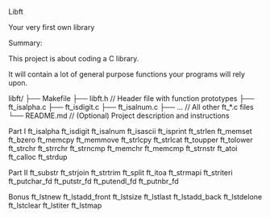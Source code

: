 Libft

Your very first own library

Summary:

This project is about coding a C library.

It will contain a lot of general purpose functions your programs will rely upon.


libft/
├── Makefile
├── libft.h          // Header file with function prototypes
├── ft_isalpha.c
├── ft_isdigit.c
├── ft_isalnum.c
├── ...              // All other ft_*.c files
└── README.md       // (Optional) Project description and instructions


Part I
ft_isalpha
ft_isdigit
ft_isalnum
ft_isascii
ft_isprint
ft_strlen
ft_memset
ft_bzero
ft_memcpy
ft_memmove
ft_strlcpy
ft_strlcat
ft_toupper
ft_tolower
ft_strchr
ft_strrchr
ft_strncmp
ft_memchr
ft_memcmp
ft_strnstr
ft_atoi
ft_calloc
ft_strdup

Part II
ft_substr
ft_strjoin
ft_strtrim
ft_split
ft_itoa
ft_strmapi
ft_striteri
ft_putchar_fd
ft_putstr_fd
ft_putendl_fd
ft_putnbr_fd

Bonus
ft_lstnew
ft_lstadd_front
ft_lstsize
ft_lstlast
ft_lstadd_back
ft_lstdelone
ft_lstclear
ft_lstiter
ft_lstmap